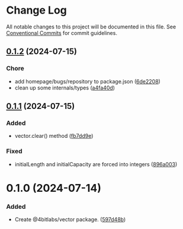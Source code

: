 # Change Log

All notable changes to this project will be documented in this file.
See [Conventional Commits](https://conventionalcommits.org) for commit guidelines.

## [0.1.2](https://github.com/32bitkid/4bitlabs.spatial/compare/@4bitlabs/vector@0.1.1...@4bitlabs/vector@0.1.2) (2024-07-15)

### Chore

- add homepage/bugs/repository to package.json ([6de2208](https://github.com/32bitkid/4bitlabs.spatial/commit/6de220826a9a4425835b6031c90d694cce322f2f))
- clean up some internals/types ([a4fa40d](https://github.com/32bitkid/4bitlabs.spatial/commit/a4fa40d4f88f7b7332ded36ba431a6a8ca93dd7f))

## [0.1.1](https://github.com/32bitkid/4bitlabs.spatial/compare/@4bitlabs/vector@0.1.0...@4bitlabs/vector@0.1.1) (2024-07-15)

### Added

- vector.clear() method ([fb7dd9e](https://github.com/32bitkid/4bitlabs.spatial/commit/fb7dd9e4200602428925d1fb615031ce9fddb92f))

### Fixed

- initialLength and initialCapacity are forced into integers ([896a003](https://github.com/32bitkid/4bitlabs.spatial/commit/896a00353a91f41668c58f7d9f27ae769e94ba7e))

# 0.1.0 (2024-07-14)

### Added

- Create @4bitlabs/vector package. ([597d48b](https://github.com/32bitkid/4bitlabs.spatial/commit/597d48bfe4e72364c666d5f8b0921052da549ba4))

